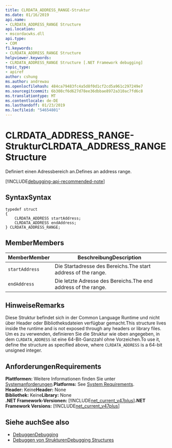 ```yaml
---
title: CLRDATA_ADDRESS_RANGE-Struktur
ms.date: 01/16/2019
api.name:
- CLRDATA_ADDRESS_RANGE Structure
api.location:
- mscordacwks.dll
api.type:
- COM
f1.keywords:
- CLRDATA_ADDRESS_RANGE Structure
helpviewer.keywords:
- CLRDATA_ADDRESS_RANGE Structure [.NET Framework debugging]
topic_type:
- apiref
author: cshung
ms.author: andrewau
ms.openlocfilehash: 484ca79483fc4a5d8f0d1cf2cd5a961c297249e7
ms.sourcegitcommit: 6b308cf6d627d78ee36dbbae8972a310ac7fd6c8
ms.translationtype: MT
ms.contentlocale: de-DE
ms.lasthandoff: 01/23/2019
ms.locfileid: "54654801"
---
```

# <a name="clrdataaddressrange-structure"></a><span data-ttu-id="9249c-102">CLRDATA_ADDRESS_RANGE-Struktur</span><span class="sxs-lookup"><span data-stu-id="9249c-102">CLRDATA_ADDRESS_RANGE Structure</span></span>

<span data-ttu-id="9249c-103">Definiert einen Adressbereich an.</span><span class="sxs-lookup"><span data-stu-id="9249c-103">Defines an address range.</span></span>

[!INCLUDE[debugging-api-recommended-note](../../../../includes/debugging-api-recommended-note.md)]

## <a name="syntax"></a><span data-ttu-id="9249c-104">Syntax</span><span class="sxs-lookup"><span data-stu-id="9249c-104">Syntax</span></span>

```
typedef struct
{
    CLRDATA_ADDRESS startAddress;
    CLRDATA_ADDRESS endAddress;
} CLRDATA_ADDRESS_RANGE;
```

## <a name="members"></a><span data-ttu-id="9249c-105">Member</span><span class="sxs-lookup"><span data-stu-id="9249c-105">Members</span></span>

| <span data-ttu-id="9249c-106">Member</span><span class="sxs-lookup"><span data-stu-id="9249c-106">Member</span></span>         | <span data-ttu-id="9249c-107">Beschreibung</span><span class="sxs-lookup"><span data-stu-id="9249c-107">Description</span></span>                     |
| -------------- | ------------------------------- |
| `startAddress` | <span data-ttu-id="9249c-108">Die Startadresse des Bereichs.</span><span class="sxs-lookup"><span data-stu-id="9249c-108">The start address of the range.</span></span> |
| `endAddress`   | <span data-ttu-id="9249c-109">Die letzte Adresse des Bereichs.</span><span class="sxs-lookup"><span data-stu-id="9249c-109">The end address of the range.</span></span>   |

## <a name="remarks"></a><span data-ttu-id="9249c-110">Hinweise</span><span class="sxs-lookup"><span data-stu-id="9249c-110">Remarks</span></span>

<span data-ttu-id="9249c-111">Diese Struktur befindet sich in der Common Language Runtime und nicht über Header oder Bibliotheksdateien verfügbar gemacht.</span><span class="sxs-lookup"><span data-stu-id="9249c-111">This structure lives inside the runtime and is not exposed through any headers or library files.</span></span> <span data-ttu-id="9249c-112">Um es zu verwenden, definieren Sie die Struktur wie oben angegeben, in dem `CLRDATA_ADDRESS` ist eine 64-Bit-Ganzzahl ohne Vorzeichen.</span><span class="sxs-lookup"><span data-stu-id="9249c-112">To use it, define the structure as specified above, where `CLRDATA_ADDRESS` is a 64-bit unsigned integer.</span></span>

## <a name="requirements"></a><span data-ttu-id="9249c-113">Anforderungen</span><span class="sxs-lookup"><span data-stu-id="9249c-113">Requirements</span></span>

<span data-ttu-id="9249c-114">**Plattformen:** Weitere Informationen finden Sie unter [Systemanforderungen](../../../../docs/framework/get-started/system-requirements.md).</span><span class="sxs-lookup"><span data-stu-id="9249c-114">**Platforms:** See [System Requirements](../../../../docs/framework/get-started/system-requirements.md).</span></span>  
<span data-ttu-id="9249c-115">**Header:** Keine</span><span class="sxs-lookup"><span data-stu-id="9249c-115">**Header:** None</span></span>  
<span data-ttu-id="9249c-116">**Bibliothek:** Keine</span><span class="sxs-lookup"><span data-stu-id="9249c-116">**Library:** None</span></span>  
<span data-ttu-id="9249c-117">**.NET Framework-Versionen:** [!INCLUDE[net_current_v47plus](../../../../includes/net-current-v47plus.md)]</span><span class="sxs-lookup"><span data-stu-id="9249c-117">**.NET Framework Versions:** [!INCLUDE[net_current_v47plus](../../../../includes/net-current-v47plus.md)]</span></span>  

## <a name="see-also"></a><span data-ttu-id="9249c-118">Siehe auch</span><span class="sxs-lookup"><span data-stu-id="9249c-118">See also</span></span>

- [<span data-ttu-id="9249c-119">Debuggen</span><span class="sxs-lookup"><span data-stu-id="9249c-119">Debugging</span></span>](../../../../docs/framework/unmanaged-api/debugging/index.md)
- [<span data-ttu-id="9249c-120">Debuggen von Strukturen</span><span class="sxs-lookup"><span data-stu-id="9249c-120">Debugging Structures</span></span>](../../../../docs/framework/unmanaged-api/debugging/debugging-structures.md)
